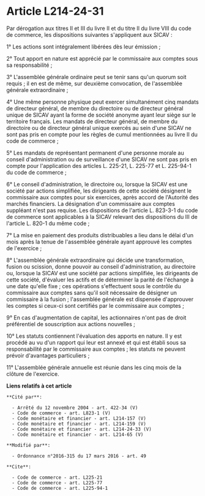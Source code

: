 # Article L214-24-31

Par dérogation aux titres II et III du livre II et du titre II du livre VIII du code de commerce, les dispositions suivantes
s'appliquent aux SICAV : 

1° Les actions sont intégralement libérées dès leur émission ; 

2° Tout apport en nature est apprécié par le commissaire aux comptes sous sa responsabilité ; 

3° L'assemblée générale ordinaire peut se tenir sans qu'un quorum soit requis ; il en est de même, sur deuxième convocation,
de l'assemblée générale extraordinaire ; 

4° Une même personne physique peut exercer simultanément cinq mandats de directeur général, de membre du directoire ou de
directeur général unique de SICAV ayant la forme de société anonyme ayant leur siège sur le territoire français. Les mandats
de directeur général, de membre du directoire ou de directeur général unique exercés au sein d'une SICAV ne sont pas pris en
compte pour les règles de cumul mentionnées au livre II du code de commerce ; 

5° Les mandats de représentant permanent d'une personne morale au conseil d'administration ou de surveillance d'une SICAV ne
sont pas pris en compte pour l'application des articles L. 225-21, L. 225-77 et L. 225-94-1 du code de commerce ; 

6° Le conseil d'administration, le directoire ou, lorsque la SICAV est une société par actions simplifiée, les dirigeants de
cette société désignent le commissaire aux comptes pour six exercices, après accord de l'Autorité des marchés financiers. La
désignation d'un commissaire aux comptes suppléant n'est pas requise. Les dispositions de l'article L. 823-3-1 du code de
commerce sont applicables à la SICAV relevant des dispositions du III de l'article L. 820-1 du même code ; 

7° La mise en paiement des produits distribuables a lieu dans le délai d'un mois après la tenue de l'assemblée générale ayant
approuvé les comptes de l'exercice ; 

8° L'assemblée générale extraordinaire qui décide une transformation, fusion ou scission, donne pouvoir au conseil
d'administration, au directoire ou, lorsque la SICAV est une société par actions simplifiée, les dirigeants de cette société,
d'évaluer les actifs et de déterminer la parité de l'échange à une date qu'elle fixe ; ces opérations s'effectuent sous le
contrôle du commissaire aux comptes sans qu'il soit nécessaire de désigner un commissaire à la fusion ; l'assemblée générale
est dispensée d'approuver les comptes si ceux-ci sont certifiés par le commissaire aux comptes ; 

9° En cas d'augmentation de capital, les actionnaires n'ont pas de droit préférentiel de souscription aux actions
nouvelles ; 

10° Les statuts contiennent l'évaluation des apports en nature. Il y est procédé au vu d'un rapport qui leur est annexé et
qui est établi sous sa responsabilité par le commissaire aux comptes ; les statuts ne peuvent prévoir d'avantages
particuliers ; 

11° L'assemblée générale annuelle est réunie dans les cinq mois de la clôture de l'exercice.

**Liens relatifs à cet article**

	**Cité par**:

	  - Arrêté du 12 novembre 2004 - art. 422-34 (V)
	  - Code de commerce - art. L823-1 (V)
	  - Code monétaire et financier - art. L214-157 (V)
	  - Code monétaire et financier - art. L214-159 (V)
	  - Code monétaire et financier - art. L214-24-33 (V)
	  - Code monétaire et financier - art. L214-65 (V)

	**Modifié par**:

	  - Ordonnance n°2016-315 du 17 mars 2016 - art. 49

	**Cite**:

	  - Code de commerce - art. L225-21
	  - Code de commerce - art. L225-77
	  - Code de commerce - art. L225-94-1

